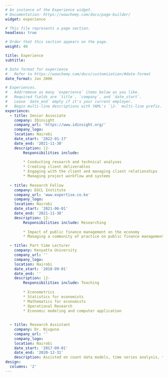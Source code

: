 ```yaml
---
# An instance of the Experience widget.
# Documentation: https://wowchemy.com/docs/page-builder/
widget: experience

# This file represents a page section.
headless: true

# Order that this section appears on the page.
weight: 40

title: Experience
subtitle:

# Date format for experience
#   Refer to https://wowchemy.com/docs/customization/#date-format
date_format: Jan 2006

# Experiences.
#   Add/remove as many `experience` items below as you like.
#   Required fields are `title`, `company`, and `date_start`.
#   Leave `date_end` empty if it's your current employer.
#   Begin multi-line descriptions with YAML's `|2-` multi-line prefix.
experience:
  - title: Senior Associate
    company: IDinsight
    company_url: 'https://www.idinsight.org/'
    company_logo: 
    location: Nairobi
    date_start: '2022-01-17'
    date_end: '2021-11-30'
    description: |2-
        Responsibilities include: 
        
        * Conducting research and technical analyses
        * Creating client deliverables
        * Engaging with the client and managing client relationships
        * Managing project workflow and systems
        
  - title: Research Fellow
    company: EGCL Institute
    company_url: 'www.expertise.co.ke'
    company_logo: 
    location: Nairobi
    date_start: '2021-06-01'
    date_end: '2021-11-30'
    description: |2-
        Responsibilities include: Researching
        
        * Impact of public finance management on the economy
        * Managing a community of practice on public finance management.

  - title: Part time Lecturer
    company: Kenyatta University
    company_url: ''
    company_logo: 
    location: Nairobi
    date_start: '2018-09-01'
    date_end: ''
    description: |2-
        Responsibilities include: Teaching
        
        * Econometrics 
        * Statistics for economists                  
        * Mathematics for economists
        * Operational Research
        * Economic modeling and computer application
       
        
  - title: Research Assistant
    company: Dr. Njuguna
    company_url: ''
    company_logo: 
    location: Nairobi
    date_start: '2017-09-01'
    date_end: '2020-12-31'
    description: Assisted on count data models, time series analysis, trade models, and debt.
design:
  columns: '2'
---
```

